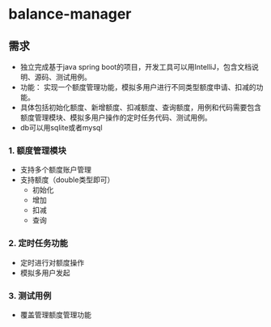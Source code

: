 # balance-manager
## 需求
+ 独立完成基于java spring boot的项目，开发工具可以用IntelliJ，包含文档说明、源码、测试用例。
+ 功能： 实现一个额度管理功能，模拟多用户进行不同类型额度申请、扣减的功能。
+ 具体包括初始化额度、新增额度、扣减额度、查询额度，用例和代码需要包含额度管理模块、模拟多用户操作的定时任务代码、测试用例。
+ db可以用sqlite或者mysql
### 1. 额度管理模块
+ 支持多个额度账户管理
+ 支持额度（double类型即可）
   + 初始化
   + 增加
   + 扣减
   + 查询
### 2. 定时任务功能
+ 定时进行对额度操作 
+ 模拟多用户发起
### 3. 测试用例
+ 覆盖管理额度管理功能